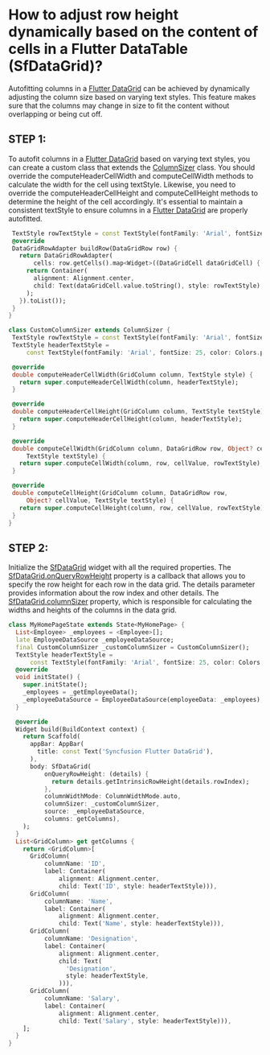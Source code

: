 # How to adjust row height dynamically based on the content of cells in a Flutter DataTable (SfDataGrid)?

Autofitting columns in a [Flutter DataGrid](https://www.syncfusion.com/flutter-widgets/flutter-datagrid) can be achieved by dynamically adjusting the column size based on varying text styles. This feature makes sure that the columns may change in size to fit the content without overlapping or being cut off.

## STEP 1:
To autofit columns in a [Flutter DataGrid](https://www.syncfusion.com/flutter-widgets/flutter-datagrid) based on varying text styles, you can create a custom class that extends the [ColumnSizer](https://pub.dev/documentation/syncfusion_flutter_datagrid/latest/datagrid/ColumnSizer-class.html) class. You should override the computeHeaderCellWidth and computeCellWidth methods to calculate the width for the cell using textStyle. Likewise, you need to override the computeHeaderCellHeight and computeCellHeight methods to determine the height of the cell accordingly. It's essential to maintain a consistent textStyle to ensure columns in a [Flutter DataGrid](https://www.syncfusion.com/flutter-widgets/flutter-datagrid) are properly autofitted.

 ```dart
  TextStyle rowTextStyle = const TextStyle(fontFamily: 'Arial', fontSize: 25);
  @override
  DataGridRowAdapter buildRow(DataGridRow row) {
    return DataGridRowAdapter(
        cells: row.getCells().map<Widget>((DataGridCell dataGridCell) {
      return Container(
        alignment: Alignment.center,
        child: Text(dataGridCell.value.toString(), style: rowTextStyle),
      );
    }).toList());
  }
}

class CustomColumnSizer extends ColumnSizer {
  TextStyle rowTextStyle = const TextStyle(fontFamily: 'Arial', fontSize: 25);
  TextStyle headerTextStyle =
      const TextStyle(fontFamily: 'Arial', fontSize: 25, color: Colors.pink);

  @override
  double computeHeaderCellWidth(GridColumn column, TextStyle style) {
    return super.computeHeaderCellWidth(column, headerTextStyle);
  }

  @override
  double computeHeaderCellHeight(GridColumn column, TextStyle textStyle) {
    return super.computeHeaderCellHeight(column, headerTextStyle);
  }

  @override
  double computeCellWidth(GridColumn column, DataGridRow row, Object? cellValue,
      TextStyle textStyle) {
    return super.computeCellWidth(column, row, cellValue, rowTextStyle);
  }

  @override
  double computeCellHeight(GridColumn column, DataGridRow row,
      Object? cellValue, TextStyle textStyle) {
    return super.computeCellHeight(column, row, cellValue, rowTextStyle);
  }
}

 
 ```

## STEP 2:
Initialize the [SfDataGrid](https://pub.dev/documentation/syncfusion_flutter_datagrid/latest/datagrid/SfDataGrid-class.html) widget with all the required properties. The [SfDataGrid.onQueryRowHeight](https://pub.dev/documentation/syncfusion_flutter_datagrid/latest/datagrid/SfDataGrid/onQueryRowHeight.html) property is a callback that allows you to specify the row height for each row in the data grid. The details parameter provides information about the row index and other details. The [SfDataGrid.columnSizer](https://pub.dev/documentation/syncfusion_flutter_datagrid/latest/datagrid/SfDataGrid/columnSizer.html) property, which is responsible for calculating the widths and heights of the columns in the data grid.

```dart
class MyHomePageState extends State<MyHomePage> {
  List<Employee> _employees = <Employee>[];
  late EmployeeDataSource _employeeDataSource;
  final CustomColumnSizer _customColumnSizer = CustomColumnSizer();
  TextStyle headerTextStyle =
      const TextStyle(fontFamily: 'Arial', fontSize: 25, color: Colors.pink);
  @override
  void initState() {
    super.initState();
    _employees = _getEmployeeData();
    _employeeDataSource = EmployeeDataSource(employeeData: _employees);
  }

  @override
  Widget build(BuildContext context) {
    return Scaffold(
      appBar: AppBar(
        title: const Text('Syncfusion Flutter DataGrid'),
      ),
      body: SfDataGrid(
          onQueryRowHeight: (details) {
            return details.getIntrinsicRowHeight(details.rowIndex);
          },
          columnWidthMode: ColumnWidthMode.auto,
          columnSizer: _customColumnSizer,
          source: _employeeDataSource,
          columns: getColumns),
    );
  }
  List<GridColumn> get getColumns {
    return <GridColumn>[
      GridColumn(
          columnName: 'ID',
          label: Container(
              alignment: Alignment.center,
              child: Text('ID', style: headerTextStyle))),
      GridColumn(
          columnName: 'Name',
          label: Container(
              alignment: Alignment.center,
              child: Text('Name', style: headerTextStyle))),
      GridColumn(
          columnName: 'Designation',
          label: Container(
              alignment: Alignment.center,
              child: Text(
                'Designation',
                style: headerTextStyle,
              ))),
      GridColumn(
          columnName: 'Salary',
          label: Container(
              alignment: Alignment.center,
              child: Text('Salary', style: headerTextStyle))),
    ];
  }
} 
 ```
